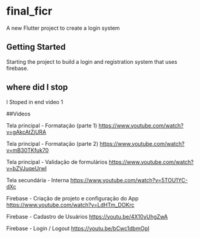 # final_ficr

A new Flutter project to create a login system

## Getting Started

Starting the project to build a login and registration system that uses firebase.

## where did I stop

I Stoped in end video 1

##Videos

Tela principal - Formatação (parte 1)
https://www.youtube.com/watch?v=gAkcAtZjURA

Tela principal - Formatação (parte 2)
https://www.youtube.com/watch?v=mB30TKfuk70

Tela principal - Validação de formulários
https://www.youtube.com/watch?v=bZVJuqeUrwI

Tela secundária - Interna
https://www.youtube.com/watch?v=5TOU1YC-dXc

Firebase - Criação de projeto e configuração do App
https://www.youtube.com/watch?v=LdHTm_DOKrc

Firebase - Cadastro de Usuários
https://youtu.be/4X10yUhgZwA

Firebase - Login / Logout
https://youtu.be/bCwc1dbmOpI
